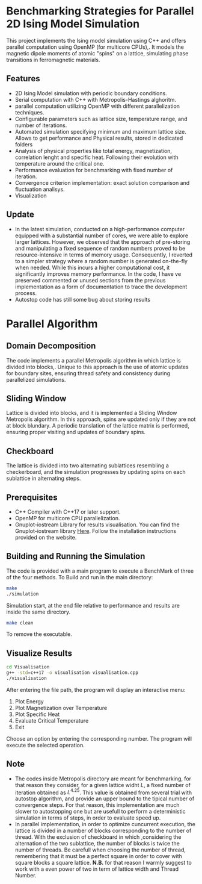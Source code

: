 # Benchmarking Strategies for Parallel 2D Ising Model Simulation     
This project implements the Ising model simulation using C++ and offers parallel computation using  OpenMP (for multicore CPUs),. It models the magnetic dipole moments of atomic "spins" on a lattice, simulating phase transitions in ferromagnetic materials.

## Features

- 2D Ising Model simulation with periodic boundary conditions.
- Serial computation with C++ with  Metropolis-Hastings alghoritm.
-  parallel computation utilizing OpenMP with different parallelization techniques.
- Configurable parameters such as lattice size, temperature range, and number of iterations.
- Automated simulation specifying minimum and maximum lattice size. Allows to get performance and Physical results, stored in dedicated folders 
- Analysis of physical properties like total energy, magnetization, correlation lenght and specific heat. Following their evolution with temperature around the critical one.
- Performance evaluation for benchmarking with fixed number of iteration.
- Convergence criterion implementation: exact solution comparison and fluctuation analisys.
- Visualization

## Update

- In the latest simulation, conducted on a high-performance computer equipped with a substantial number of cores, we were able to explore larger lattices. However, we observed that the approach of pre-storing and manipulating a fixed sequence of random numbers proved to be resource-intensive in terms of memory usage. Consequently, I reverted to a simpler strategy where a random number is generated on-the-fly when needed. While this incurs a higher computational cost, it significantly improves memory performance. In the code, I have ve preserved commented or unused sections from the previous implementation as a form of documentation to trace the development process.
- Autostop code has still some bug about storing results

# Parallel Algorithm

## Domain Decomposition
The code implements a parallel Metropolis algorithm in which lattice is divided into blocks,. Unique to this approach is the use of atomic updates for boundary sites, ensuring thread safety and consistency during parallelized simulations.

## Sliding Window
Lattice is divided into blocks, and it is implemented a Sliding Window Metropolis algorithm. In this approach, spins are updated only if they are not at block blundary. A periodic translation of the lattice matrix is performed, ensuring proper visiting and updates of boundary spins.

## Checkboard
The lattice is divided into two alternating sublattices resembling a checkerboard, and the simulation progresses by updating spins on each sublattice in alternating steps. 

## Prerequisites

- C++ Compiler with C++17 or later support.
- OpenMP for multicore CPU parallelization.
- Gnuplot-iostream Library for results visualisation. You can find the Gnuplot-iostream library [Here](http://stahlke.org/dan/gnuplot-iostream/). Follow the installation instructions provided on the website.



## Building and Running the Simulation
The code is provided with a main program to execute a BenchMark of three of the four methods.
To Build and run in the main directory:  
```bash
make
./simulation
```
Simulation start, at the end file relative to performance and results are inside the same directory.
```bash
make clean 
```
To remove the executable.



## Visualize Results

```bash
cd Visualisation
g++ -std=c++17 -o visualisation visualisation.cpp
./visualisation
```
After entering the file path, the program will display an interactive menu:

1. Plot Energy
2. Plot Magnetization over Temperature
3. Plot Specific Heat
4. Evaluate Critical Temperature
5. Exit
   
Choose an option by entering the corresponding number. The program will execute the selected operation.


## Note

- The codes inside Metropolis directory are meant for benchmarking, for that reason they consider, for a given lattice widht $L$, a fixed number of iteration obtained as $L^{4.25}$. This value is obtained from several trial with autostop algorithm, and provide an upper bound to the tipical number of convergence steps. For that reason, this implementation are much slower to autostopping one but are usefull to perform a deterministic simulation in terms of steps, in order to evaluate speed up. 
- In parallel implementation, in order to optimize cuncurrent execution, the lattice is divided in a number of blocks corresponding to the number of thread. With the exclusion of checkboard in which ,considering the alternation of the two sublattice, the number of blocks is twice the number of threads. Be carefull when choosing the number of thread, remembering that it must be a perfect square in order to cover with square blocks a square lattice.
**N.B.** for that reason I warmly suggest to work with a even power of two in term of lattice width and Thread Number.

